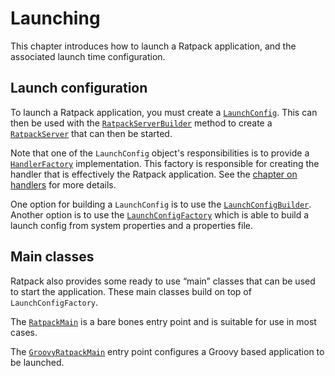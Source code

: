 # Launching

This chapter introduces how to launch a Ratpack application, and the associated launch time configuration.

## Launch configuration

To launch a Ratpack application, you must create a [`LaunchConfig`](api/ratpack/launch/LaunchConfig.html).
This can then be used with the [`RatpackServerBuilder`](api/ratpack/launch/RatpackServerBuilder.html#build\(LaunchConfig\)) method to create a [`RatpackServer`](api/ratpack/server/RatpackServer.html) that can then be started.

Note that one of the `LaunchConfig` object's responsibilities is to provide a [`HandlerFactory`](api/ratpack/launch/HandlerFactory.html) implementation.
This factory is responsible for creating the handler that is effectively the Ratpack application.
See the [chapter on handlers](handlers.html) for more details.

One option for building a `LaunchConfig` is to use the [`LaunchConfigBuilder`](api/ratpack/launch/LaunchConfig.html).
Another option is to use the [`LaunchConfigFactory`](api/ratpack/launch/LaunchConfigFactory.html) which is able to build a launch config from system properties and a properties file.

## Main classes

Ratpack also provides some ready to use “main” classes that can be used to start the application.
These main classes build on top of `LaunchConfigFactory`.

The [`RatpackMain`](api/ratpack/launch/RatpackMain.html) is a bare bones entry point and is suitable for use in most cases.

The [`GroovyRatpackMain`](api/ratpack/groovy/launch/GroovyRatpackMain.html) entry point configures a Groovy based application to be launched.